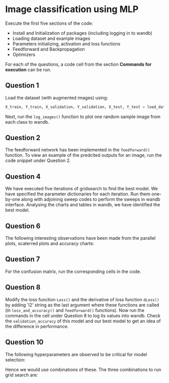 # Image classification using MLP
Execute the first five sections of the code:

* Install and Initialization of packages (including logging in to wandb)
* Loading dataset and example images
* Parameters initializing, activation and loss functions
* Feedforward and Backpropagation
* Optimizers

For each of the questions, a code cell from the section **Commands for execution** can be run.

## Question 1
Load the dataset (with augmented images) using:
```python
X_train, Y_train, X_validation, Y_validation, X_test, Y_test = load_data()
```
Next, run the `log_images()` function to plot one random sample image from each class to wandb.

## Question 2
The feedforward network has been implemented in the `feedforward()` function. To view an example of the predcited outputs for an image, run the code snippet under Question 2.

## Question 4
We have executed five iterations of gridsearch to find the best model. We have specified the parameter dictionaries for each iteration. Run them one-by-one along with adjoining sweep codes to perform the sweeps in wandb interface. Analysing the charts and tables in wandb, we have identified the best model.

## Question 6
The following interesting observations have been made from the parallel plots, scaterred plots and accuracy charts:
  
## Question 7
For the confusion matrix, run the corresponding cells in the code.

## Question 8
Modify the loss function `Loss()` and the derivative of loss function `dLoss()` by adding 'l2' string as the last argument where these functions are called (in `loss_and_accuracy()` and `feedforward()` functions). Now run the commands in the cell under Question 8 to log its values into wandb. Check the `validation_accuracy` of this model and our best model to get an idea of the difference in performance.

## Question 10
The following hyperparameters are observed to be critical for model selection:
  
  
Hence we would use combinations of these. The three combinations to run grid search are:
  
  
  
